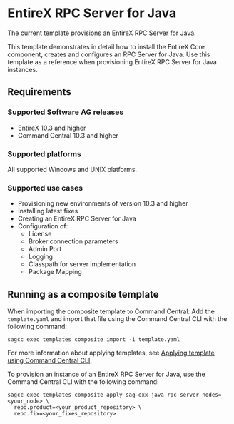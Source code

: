 <!-- Copyright 2018-2019 Software AG, Darmstadt, Germany and/or its licensors

   SPDX-License-Identifier: Apache-2.0

    Licensed under the Apache License, Version 2.0 (the "License");
    you may not use this file except in compliance with the License.
    You may obtain a copy of the License at

        http://www.apache.org/licenses/LICENSE-2.0

    Unless required by applicable law or agreed to in writing, software
    distributed under the License is distributed on an "AS IS" BASIS,
     WITHOUT WARRANTIES OR CONDITIONS OF ANY KIND, either express or implied.
     See the License for the specific language governing permissions and

     limitations under the License.                                                  

-->

# EntireX RPC Server for Java

The current template provisions an EntireX RPC Server for Java.

This template demonstrates in detail how to install the EntireX Core component, creates and configures an RPC Server for Java. Use this template as a reference when provisioning EntireX RPC Server for Java instances.

## Requirements

### Supported Software AG releases

* EntireX 10.3 and higher
* Command Central 10.3 and higher

### Supported platforms

All supported Windows and UNIX platforms.

### Supported use cases

* Provisioning new environments of version 10.3 and higher
* Installing latest fixes
* Creating an EntireX RPC Server for Java
* Configuration of:
  * License
  * Broker connection parameters
  * Admin Port
  * Logging
  * Classpath for server implementation
  * Package Mapping


## Running as a composite template

When importing the composite template to Command Central:
Add the `template.yaml` and import that file using the Command Central CLI with the following command:

```
sagcc exec templates composite import -i template.yaml
```

For more information about applying templates, see [Applying template using Command Central CLI](https://github.com/SoftwareAG/sagdevops-templates/wiki/Using-default-templates#applying-template-using-command-central-cli).

To provision an instance of an EntireX RPC Server for Java, use the Command Central CLI with the following command:

```
sagcc exec templates composite apply sag-exx-java-rpc-server nodes=<your_node> \
  repo.product=<your_product_repository> \
  repo.fix=<your_fixes_repository>
```
